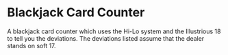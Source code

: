 # Blackjack Card Counter
A blackjack card counter which uses the Hi-Lo system and the Illustrious 18 to tell you the deviations. The deviations listed assume that the dealer stands on soft 17.
